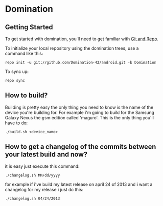 Domination
==========

Getting Started
---------------

To get started with domination, you'll need to get
familiar with [Git and Repo](http://source.android.com/source/using-repo.html).

To initialize your local repository using the domination trees, use a command like this:

    repo init -u git://github.com/Domination-42/android.git -b Domination

To sync up:

    repo sync


How to build?
-------------

Building is pretty easy the only thing you need to know is the name of the device you're building for.
For example i'm going to build for the Samsung Galaxy Nexus the gsm edition called 'maguro'.
This is the only thing you'll have to do:

    ./build.sh <device_name>


How to get a changelog of the commits between your latest build and now?
------------------------------------------------------------------------

it is easy just execute this command:

    ./changelog.sh MM/dd/yyyy

for example if i've build my latest release on april 24 of 2013 and i want a changelog for my release i just do this:

    ./changelog.sh 04/24/2013


